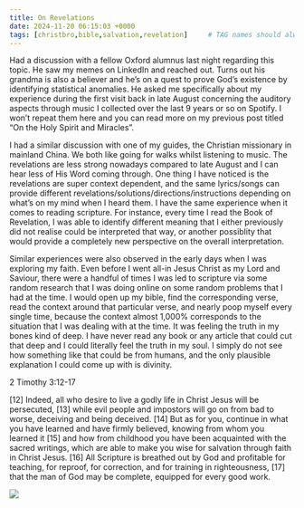 ```yaml
---
title: On Revelations
date: 2024-11-20 06:15:03 +0000
tags: [christbro,bible,salvation,revelation]     # TAG names should always be lowercase
---
```


Had a discussion with a fellow Oxford alumnus last night regarding this topic. He saw my memes on LinkedIn and reached out. Turns out his grandma is also a believer and he’s on a quest to prove God’s existence by identifying statistical anomalies. He asked me specifically about my experience during the first visit back in late August concerning the auditory aspects through music I collected over the last 9 years or so on Spotify. I won’t repeat them here and you can read more on my previous post titled “On the Holy Spirit and Miracles”.

I had a similar discussion with one of my guides, the Christian missionary in mainland China. We both like going for walks whilst listening to music. The revelations are less strong nowadays compared to late August and I can hear less of His Word coming through. One thing I have noticed is the revelations are super context dependent, and the same lyrics/songs can provide different revelations/solutions/directions/instructions depending on what’s on my mind when I heard them. I have the same experience when it comes to reading scripture. For instance, every time I read the Book of Revelation, I was able to identify different meaning that I either previously did not realise could be interpreted that way, or another possiblity that would provide a completely new perspective on the overall interpretation.

Similar experiences were also observed in the early days when I was exploring my faith. Even before I went all-in Jesus Christ as my Lord and Saviour, there were a handful of times I was led to scripture via some random research that I was doing online on some random problems that I had at the time. I would open up my bible, find the corresponding verse, read the context around that particular verse, and nearly poop myself every single time, because the context almost 1,000% corresponds to the situation that I was dealing with at the time. It was feeling the truth in my bones kind of deep. I have never read any book or any article that could cut that deep and I could literally feel the truth in my soul. I simply do not see how something like that could be from humans, and the only plausible explanation I could come up with is divinity.

2 Timothy 3:12-17

[12] Indeed, all who desire to live a godly life in Christ Jesus will be persecuted, [13] while evil people and impostors will go on from bad to worse, deceiving and being deceived. [14] But as for you, continue in what you have learned and have firmly believed, knowing from whom you learned it [15] and how from childhood you have been acquainted with the sacred writings, which are able to make you wise for salvation through faith in Christ Jesus. [16] All Scripture is breathed out by God and profitable for teaching, for reproof, for correction, and for training in righteousness, [17] that the man of God may be complete, equipped for every good work.

![](/1c087f318e38f1148dcfa5dc523a15f3.jpeg)